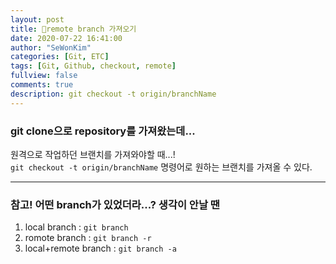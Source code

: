 ```yaml
---
layout: post
title: 👏remote branch 가져오기
date: 2020-07-22 16:41:00
author: "SeWonKim"
categories: [Git, ETC]
tags: [Git, Github, checkout, remote]
fullview: false
comments: true
description: git checkout -t origin/branchName
---
```


### git clone으로 repository를 가져왔는데...

원격으로 작업하던 브랜치를 가져와야할 때...!       
`git checkout -t origin/branchName` 명령어로 원하는 브랜치를 가져올 수 있다.

---

### 참고! 어떤 branch가 있었더라...? 생각이 안날 땐

1. local branch : `git branch`
2. romote branch : `git branch -r`
3. local+remote branch : `git branch -a`

